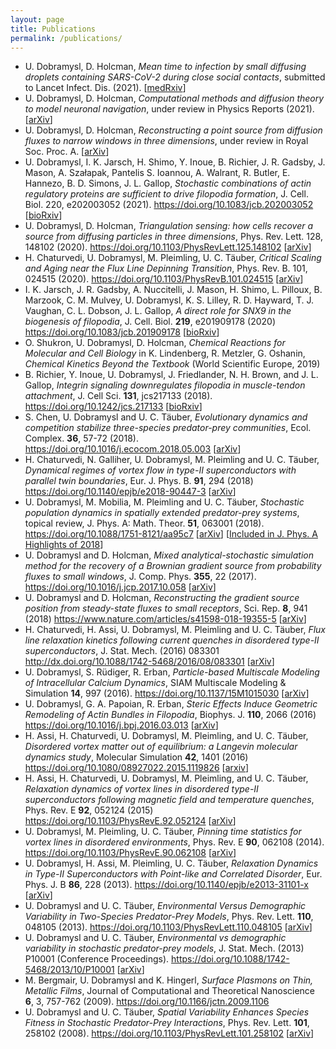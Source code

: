 ```yaml
---
layout: page
title: Publications
permalink: /publications/
---
```


* U. Dobramysl, D. Holcman, *Mean time to infection by small diffusing droplets containing SARS-CoV-2 during close social contacts*, submitted to Lancet Infect. Dis. (2021). [[medRxiv](https://doi.org/10.1101/2021.04.01.21254802)]
* U. Dobramysl, D. Holcman, *Computational methods and diffusion theory to model neuronal navigation*, under review in Physics Reports (2021). [[arXiv](https://arxiv.org/abs/2011.04526)]
* U. Dobramysl, D. Holcman, *Reconstructing a point source from diffusion fluxes to narrow windows in three dimensions*, under review in Royal Soc. Proc. A. [[arXiv](https://arxiv.org/abs/1911.02907)]
* U. Dobramysl, I. K. Jarsch, H. Shimo, Y. Inoue, B. Richier, J. R. Gadsby, J. Mason, A. Szałapak, Pantelis S. Ioannou, A. Walrant, R. Butler, E. Hannezo, B. D. Simons, J. L. Gallop, *Stochastic combinations of actin regulatory proteins are sufficient to drive filopodia formation*, J. Cell. Biol. 220, e202003052 (2021). <https://doi.org/10.1083/jcb.202003052> [[bioRxiv](https://doi.org/10.1101/525725)]
* U. Dobramysl, D. Holcman, *Triangulation sensing: how cells recover a source from diffusing particles in three dimensions*, Phys. Rev. Lett. 128, 148102 (2020). <https://doi.org/10.1103/PhysRevLett.125.148102> [[arXiv](https://arxiv.org/abs/2001.01562)]
* H. Chaturvedi, U. Dobramysl, M. Pleimling, U. C. T&auml;uber, *Critical Scaling and Aging near the Flux Line Depinning Transition*, Phys. Rev. B. 101, 024515 (2020). <https://doi.org/10.1103/PhysRevB.101.024515> [[arXiv](https://arxiv.org/abs/1907.05804)]
* I. K. Jarsch, J. R. Gadsby, A. Nuccitelli, J. Mason, H. Shimo, L. Pilloux, B. Marzook, C. M. Mulvey, U. Dobramysl, K. S. Lilley, R. D. Hayward, T. J. Vaughan, C. L. Dobson, J. L. Gallop, *A direct role for SNX9 in the biogenesis of filopodia*, J. Cell. Biol. **219**, e201909178 (2020) <https://doi.org/10.1083/jcb.201909178> [[bioRxiv](https://doi.org/10.1101/710285)]
* O. Shukron, U. Dobramysl, D. Holcman, *Chemical Reactions for Molecular and Cell Biology* in K. Lindenberg, R. Metzler, G. Oshanin, *Chemical Kinetics Beyond the Textbook* (World Scientific Europe, 2019)
* B. Richier, Y. Inoue, U. Dobramysl, J. Friedlander, N. H. Brown, and J. L. Gallop, *Integrin signaling downregulates filopodia in muscle-tendon attachment*, J. Cell Sci. **131**, jcs217133 (2018). <https://doi.org/10.1242/jcs.217133> [[bioRxiv](https://doi.org/10.1101/270546)]
* S. Chen, U. Dobramysl and U. C. T&auml;uber, *Evolutionary dynamics and competition stabilize three-species predator-prey communities*, Ecol. Complex. **36**, 57-72 (2018). <https://doi.org/10.1016/j.ecocom.2018.05.003> [[arXiv](https://arxiv.org/abs/1711.05208)]
* H. Chaturvedi, N. Galliher, U. Dobramysl, M. Pleimling and U. C. T&auml;uber, *Dynamical regimes of vortex flow in type-II superconductors with parallel twin boundaries*, Eur. J. Phys. B. **91**, 294 (2018) <https://doi.org/10.1140/epjb/e2018-90447-3> [[arXiv](https://arxiv.org/abs/1710.03679)]
* U. Dobramysl, M. Mobilia, M. Pleimling and U. C. T&auml;uber, *Stochastic population dynamics in spatially extended predator-prey systems*, topical review, J. Phys. A: Math. Theor. **51**, 063001 (2018). <https://doi.org/10.1088/1751-8121/aa95c7> [[arXiv](https://arxiv.org/abs/1708.07055)] [[Included in J. Phys. A Highlights of 2018](https://iopscience.iop.org/journal/1751-8121/page/Highlights-of-2018)]
* U. Dobramysl and D. Holcman, *Mixed analytical-stochastic simulation method for the recovery of a Brownian gradient source from probability fluxes to small windows*, J. Comp. Phys. **355**, 22 (2017). <https://doi.org/10.1016/j.jcp.2017.10.058> [[arXiv](https://arxiv.org/abs/1710.09807)]
* U. Dobramysl and D. Holcman, *Reconstructing the gradient source position from steady-state fluxes to small receptors*, Sci. Rep. **8**, 941 (2018) <https://www.nature.com/articles/s41598-018-19355-5> [[arXiv](https://arxiv.org/abs/1705.02529)]
* H. Chaturvedi, H. Assi, U. Dobramysl, M. Pleimling and U. C. T&auml;uber, *Flux line relaxation kinetics following current quenches in disordered type-II superconductors*, J. Stat. Mech. (2016) 083301 <http://dx.doi.org/10.1088/1742-5468/2016/08/083301> [[arXiv](https://arxiv.org/abs/1606.06100)]
* U. Dobramysl, S. R&uuml;diger, R. Erban, *Particle-based Multiscale Modeling of Intracellular Calcium Dynamics*, SIAM Multiscale Modeling &amp; Simulation **14**, 997 (2016). <https://doi.org/10.1137/15M1015030> [[arXiv](https://arxiv.org/abs/1504.00146)]
* U. Dobramysl, G. A. Papoian, R. Erban, *Steric Effects Induce Geometric Remodeling of Actin Bundles in Filopodia*, Biophys. J. **110**, 2066 (2016) <https://doi.org/10.1016/j.bpj.2016.03.013> [[arXiv](https://arxiv.org/abs/1605.03119)]
* H. Assi, H. Chaturvedi, U. Dobramysl, M. Pleimling, and U. C. T&auml;uber, *Disordered vortex matter out of equilibrium: a Langevin molecular dynamics study*, Molecular Simulation **42**, 1401 (2016) <https://doi.org/10.1080/08927022.2015.1119826> [[arxiv](https://arxiv.org/abs/1509.02227)]
* H. Assi, H. Chaturvedi, U. Dobramysl, M. Pleimling, and U. C. T&auml;uber, *Relaxation dynamics of vortex lines in disordered type-II superconductors following magnetic field and temperature quenches*, Phys. Rev. E **92**, 052124 (2015) <https://doi.org/10.1103/PhysRevE.92.052124> [[arXiv](https://arxiv.org/abs/1505.06240)]
* U. Dobramysl, M. Pleimling, U. C. T&auml;uber, *Pinning time statistics for vortex lines in disordered environments*, Phys. Rev. E **90**, 062108 (2014). <https://doi.org/10.1103/PhysRevE.90.062108> [[arXiv](https://arxiv.org/abs/1405.7261)]
* U. Dobramysl, H. Assi, M. Pleimling, U. C. T&auml;uber, *Relaxation Dynamics in Type-II Superconductors with Point-like and Correlated Disorder*, Eur. Phys. J. B **86**, 228 (2013). <https://doi.org/10.1140/epjb/e2013-31101-x> [[arXiv](https://arxiv.org/abs/1211.6929)]
* U. Dobramysl and U. C. T&auml;uber, *Environmental Versus Demographic Variability in Two-Species Predator-Prey Models*, Phys. Rev. Lett. **110**, 048105 (2013). <https://doi.org/10.1103/PhysRevLett.110.048105> [[arXiv](https://arxiv.org/abs/1206.0973)]
* U. Dobramysl and U. C. T&auml;uber, *Environmental vs demographic variability in stochastic predator-prey models*, J. Stat. Mech. (2013) P10001 (Conference Proceedings). <https://doi.org/10.1088/1742-5468/2013/10/P10001> [[arXiv](https://arxiv.org/abs/1307.4327)]
* M. Bergmair, U. Dobramysl and K. Hingerl, *Surface Plasmons on Thin, Metallic Films*, Journal of Computational and Theoretical Nanoscience **6**, 3, 757-762 (2009). <https://doi.org/10.1166/jctn.2009.1106>
* U. Dobramysl and U. C. T&auml;uber, *Spatial Variability Enhances Species Fitness in Stochastic Predator-Prey Interactions*, Phys. Rev. Lett. **101**, 258102 (2008). <https://doi.org/10.1103/PhysRevLett.101.258102> [[arXiv](https://arxiv.org/abs/0804.4127)]

